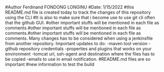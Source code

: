 #Author Ferdinand FONDONG LONGINU 
#Date: 1/15/2022
#this README.md file is created today to track the changes of this repository using the CLI
#It is also to make sure that i become use to use git cli often that the github GUI.
#other important stuffs will be mentioned in each file as comments.#other important stuffs will be mentioned in each file as comments.#other important stuffs will be mentioned in each file as comments.
Many changes has to be considered when using a jenkinsfile from another repository. 
  Important updates to do:
  -maven tool version 
  -github repository credentials 
  -properties and plugins that works on your environment 
  -tomcat url, ssh-agent and destination where the files has to be copied 
  -emails to use in email notification.
#README.md files are so important 
#new information to test the build 
